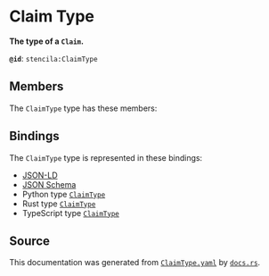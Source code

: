 # Claim Type

**The type of a `Claim`.**

**`@id`**: `stencila:ClaimType`

## Members

The `ClaimType` type has these members:



## Bindings

The `ClaimType` type is represented in these bindings:

- [JSON-LD](https://stencila.dev/ClaimType.jsonld)
- [JSON Schema](https://stencila.dev/ClaimType.schema.json)
- Python type [`ClaimType`](https://github.com/stencila/stencila/blob/main/python/stencila/types/claim_type.py)
- Rust type [`ClaimType`](https://github.com/stencila/stencila/blob/main/rust/schema/src/types/claim_type.rs)
- TypeScript type [`ClaimType`](https://github.com/stencila/stencila/blob/main/typescript/src/types/ClaimType.ts)

## Source

This documentation was generated from [`ClaimType.yaml`](https://github.com/stencila/stencila/blob/main/schema/ClaimType.yaml) by [`docs.rs`](https://github.com/stencila/stencila/blob/main/rust/schema-gen/src/docs.rs).